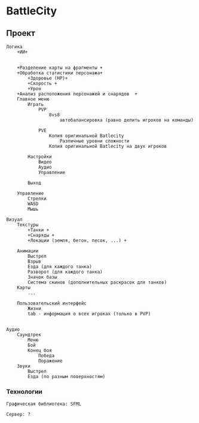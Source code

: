 # BattleCity
## Проект

	Логика
		+ИИ+

			
		+Разделение карты на фрагменты +
		+Обработка статистики персонажа+ 
			+Здоровье (HP)+
			+Скорость +
			+Урон
		+Анализ расположения персонажей и снарядов  +
		Главное меню
			Играть
				PVP
					8vs8 
						автобалансировка (равно делить игроков на команды)
						
				PVE
					Копия оригинальной Batlecity
						Различные уровни сложности
					Копия оригинальной Batlecity на двух игроков
				
			Настройки
				Видео 
				Аудио
				Управление
				
			Выход
		
		Управление
			Стрелки 
			WASD
			Мышь				
			
	Визуал
		Текстуры
			+Танки +
			+Снаряды +
			+Локации (земля, бетон, песок, ...) +
			
		Анимации
			Выстрел
			Взрыв
			Езда (для каждого танка)
			Разворот (для каждого танка)
			Значок базы
			Система скинов (дополнительных раскрасок для танков)
		Карты
			...
			
		Пользовательский интерфейс
			Жизни
			tab - информация о всех игроках (только в PVP)
			
			
	Аудио
		Саундтрек
			Меню
			Бой
			Конец боя 
				Победа
				Поражение
		Звуки	
			Выстрел
			Езда (по разным поверхностям)
				
### Технологии 
	Графическая библиотека: SFML
		
	Сервер: ?
	


